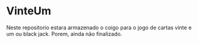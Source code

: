 # VinteUm

Neste repositorio estara armazenado o coigo para o jogo de cartas vinte e um ou black jack.
Porem, ainda não finalizado.
